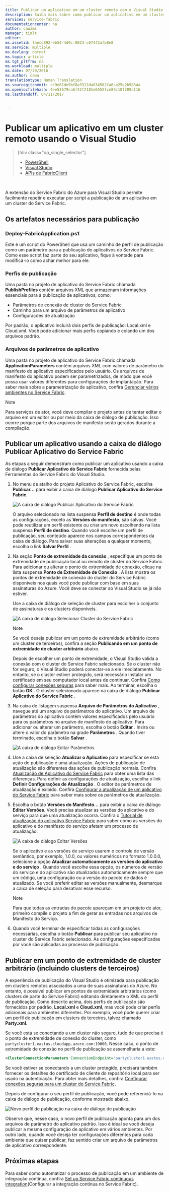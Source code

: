 ```yaml
---
title: Publicar um aplicativo em um cluster remoto com o Visual Studio | Microsoft Docs
description: Saiba mais sobre como publicar um aplicativo em um cluster do Service Fabric remoto usando o Visual Studio.
services: service-fabric
documentationcenter: na
author: cawams
manager: timlt
editor: 
ms.assetid: faecd892-eb54-4d9c-8023-c67442afb8e8
ms.service: multiple
ms.devlang: dotnet
ms.topic: article
ms.tgt_pltfrm: na
ms.workload: multiple
ms.date: 07/29/2016
ms.author: cawa
translationtype: Human Translation
ms.sourcegitcommit: cc9e81de9bf8a3312da834502fa6ca25e2b5834a
ms.openlocfilehash: 4ee53679ca6f42f2181e6552fce89c18f289a116
ms.lasthandoff: 04/11/2017


---
```

# <a name="publish-an-application-to-a-remote-cluster-by-using-visual-studio"></a>Publicar um aplicativo em um cluster remoto usando o Visual Studio
> [!div class="op_single_selector"]
> * [PowerShell](service-fabric-deploy-remove-applications.md)
> * [Visual Studio](service-fabric-publish-app-remote-cluster.md)
> * [APIs de FabricClient](service-fabric-deploy-remove-applications-fabricclient.md)
> 
> 

<br/>

A extensão do Service Fabric do Azure para Visual Studio permite facilmente repetir e executar por script a publicação de um aplicativo em um cluster do Service Fabric.

## <a name="the-artifacts-required-for-publishing"></a>Os artefatos necessários para publicação
### <a name="deploy-fabricapplicationps1"></a>Deploy-FabricApplication.ps1
Este é um script do PowerShell que usa um caminho de perfil de publicação como um parâmetro para a publicação de aplicativos do Service Fabric. Como esse script faz parte do seu aplicativo, fique à vontade para modificá-lo como achar melhor para ele.

### <a name="publish-profiles"></a>Perfis de publicação
Uma pasta no projeto de aplicativo do Service Fabric chamada **PublishProfiles** contém arquivos XML que armazenam informações essenciais para a publicação de aplicativos, como:

* Parâmetros de conexão de cluster do Service Fabric
* Caminho para um arquivo de parâmetros de aplicativo
* Configurações de atualização

Por padrão, o aplicativo incluirá dois perfis de publicação: Local.xml e Cloud.xml. Você pode adicionar mais perfis copiando e colando um dos arquivos padrão.

### <a name="application-parameter-files"></a>Arquivos de parâmetros de aplicativo
Uma pasta no projeto de aplicativo do Service Fabric chamada **ApplicationParameters** contém arquivos XML com valores de parâmetro do manifesto do aplicativo especificados pelo usuário. Os arquivos de manifesto do aplicativo podem ser parametrizados, de modo que você possa usar valores diferentes para configurações de implantação. Para saber mais sobre a parametrização de aplicativo, confira [Gerenciar vários ambientes no Service Fabric](service-fabric-manage-multiple-environment-app-configuration.md).

> [!NOTE]
> Para serviços de ator, você deve compilar o projeto antes de tentar editar o arquivo em um editor ou por meio da caixa de diálogo de publicação. Isso ocorre porque parte dos arquivos de manifesto serão gerados durante a compilação.
> 
> 

## <a name="to-publish-an-application-by-using-the-publish-service-fabric-application-dialog-box"></a>Publicar um aplicativo usando a caixa de diálogo Publicar Aplicativo do Service Fabric
As etapas a seguir demonstram como publicar um aplicativo usando a caixa de diálogo **Publicar Aplicativo do Service Fabric** fornecida pelas Ferramentas do Service Fabric do Visual Studio.

1. No menu de atalho do projeto Aplicativo do Service Fabric, escolha **Publicar...** para exibir a caixa de diálogo **Publicar Aplicativo do Service Fabric**.
   
    ![A caixa de diálogo **Publicar Aplicativo do Service Fabric**][0]
   
    O arquivo selecionado na lista suspensa **Perfil de destino** é onde todas as configurações, exceto as **Versões do manifesto**, são salvas. Você pode reutilizar um perfil existente ou criar um novo escolhendo **<Gerenciar Perfis... >** na lista suspensa **Perfil de destino**. Quando você escolhe um perfil de publicação, seu conteúdo aparece nos campos correspondentes da caixa de diálogo. Para salvar suas alterações a qualquer momento, escolha o link **Salvar Perfil** .    
2. Na seção **Ponto de extremidade da conexão** , especifique um ponto de extremidade de publicação local ou remoto de cluster do Service Fabric. Para adicionar ou alterar o ponto de extremidade de conexão, clique na lista suspensa **Ponto de Extremidade de Conexão** . A lista mostra os pontos de extremidade de conexão do cluster do Service Fabric disponíveis nos quais você pode publicar com base em suas assinaturas do Azure. Você deve se conectar ao Visual Studio se já não estiver.
   
    Use a caixa de diálogo de seleção de cluster para escolher o conjunto de assinaturas e os clusters disponíveis.
   
    ![A caixa de diálogo **Selecionar Cluster do Service Fabric**][1]
   
   > [!NOTE]
   > Se você deseja publicar em um ponto de extremidade arbitrário (como um cluster de terceiros), confira a seção **Publicando em um ponto de extremidade de cluster arbitrário** abaixo.
   > 
   > 
   
    Depois de escolher um ponto de extremidade, o Visual Studio valida a conexão com o cluster do Service Fabric selecionado. Se o cluster não for seguro, o Visual Studio poderá conectar-se a ele imediatamente. No entanto, se o cluster estiver protegido, será necessário instalar um certificado em seu computador local antes de continuar. Confira [Como configurar conexões seguras](service-fabric-visualstudio-configure-secure-connections.md) para saber mais. Ao terminar, escolha o botão **OK** . O cluster selecionado aparece na caixa de diálogo **Publicar Aplicativo do Service Fabric** .
3. Na caixa de listagem suspensa **Arquivo de Parâmetros do Aplicativo** , navegue até um arquivo de parâmetros do aplicativo. Um arquivo de parâmetros do aplicativo contém valores especificados pelo usuário para os parâmetros no arquivo de manifesto do aplicativo. Para adicionar ou alterar um parâmetro, escolha o botão **Editar** . Insira ou altere o valor do parâmetro na grade **Parâmetros** . Quando tiver terminado, escolha o botão **Salvar** .
   
    ![A caixa de diálogo **Editar Parâmetros**][2]
4. Use a caixa de seleção **Atualizar o Aplicativo** para especificar se esta ação de publicação é uma atualização. Ações de publicação de atualização são diferentes das ações de publicação normais. Confira [Atualização de Aplicativo do Service Fabric](service-fabric-application-upgrade.md) para obter uma lista das diferenças. Para definir as configurações de atualização, escolha o link **Definir Configurações de Atualização** . O editor de parâmetros de atualização é exibido. Confira [Configurar a atualização de um aplicativo do Service Fabric](service-fabric-visualstudio-configure-upgrade.md) para saber mais sobre os parâmetros de atualização.
5. Escolha o botão **Versões do Manifesto...** para exibir a caixa de diálogo **Editar Versões**. Você precisa atualizar as versões do aplicativo e do serviço para que uma atualização ocorra. Confira o [Tutorial de atualização do aplicativo Service Fabric](service-fabric-application-upgrade-tutorial.md) para saber como as versões do aplicativo e do manifesto do serviço afetam um processo de atualização.
   
    ![A caixa de diálogo **Editar Versões**][3]
   
    Se o aplicativo e as versões de serviço usarem o controle de versão semântico, por exemplo, 1.0.0, ou valores numéricos no formato 1.0.0.0, selecione a opção **Atualizar automaticamente as versões do aplicativo e do serviço** . Quando você escolhe essa opção, os números de versão do serviço e do aplicativo são atualizados automaticamente sempre que um código, uma configuração ou a versão do pacote de dados é atualizado. Se você preferir editar as versões manualmente, desmarque a caixa de seleção para desativar esse recurso.
   
   > [!NOTE]
   > Para que todas as entradas do pacote apareçam em um projeto de ator, primeiro compile o projeto a fim de gerar as entradas nos arquivos de Manifesto do Serviço.
   > 
   > 
6. Quando você terminar de especificar todas as configurações necessárias, escolha o botão **Publicar** para publicar seu aplicativo no cluster do Service Fabric selecionado. As configurações especificadas por você são aplicadas ao processo de publicação.

## <a name="publish-to-an-arbitrary-cluster-endpoint-including-party-clusters"></a>Publicar em um ponto de extremidade de cluster arbitrário (incluindo clusters de terceiros)
A experiência de publicação do Visual Studio é otimizada para publicação em clusters remotos associados a uma de suas assinaturas do Azure. No entanto, é possível publicar em pontos de extremidade arbitrários (como clusters de parte do Service Fabric) editando diretamente o XML do perfil de publicação. Como descrito acima, dois perfis de publicação são fornecidos por padrão, **Local.xml** e **Cloud.xml**, mas você pode criar perfis adicionais para ambientes diferentes. Por exemplo, você pode querer criar um perfil de publicação em clusters de terceiros, talvez chamado **Party.xml**.

Se você está se conectando a um cluster não seguro, tudo de que precisa é o ponto de extremidade de conexão do cluster, como `partycluster1.eastus.cloudapp.azure.com:19000`. Nesse caso, o ponto de extremidade de conexão no perfil de publicação se assemelharia a este:

```XML
<ClusterConnectionParameters ConnectionEndpoint="partycluster1.eastus.cloudapp.azure.com:19000" />
```

  Se você estiver se conectando a um cluster protegido, precisará também fornecer os detalhes do certificado de cliente do repositório local para ser usado na autenticação. Para obter mais detalhes, confira [Configurar conexões seguras para um cluster do Service Fabric](service-fabric-visualstudio-configure-secure-connections.md).

  Depois de configurar o seu perfil de publicação, você pode referenciá-lo na caixa de diálogo de publicação, conforme mostrado abaixo.

  ![Novo perfil de publicação na caixa de diálogo de publicação][4]

  Observe que, nesse caso, o novo perfil de publicação aponta para um dos arquivos de parâmetro do aplicativo padrão. Isso é ideal se você deseja publicar a mesma configuração de aplicativo em vários ambientes. Por outro lado, quando você deseja ter configurações diferentes para cada ambiente que quiser publicar, faz sentido criar um arquivo de parâmetros de aplicativo correspondente.

## <a name="next-steps"></a>Próximas etapas
Para saber como automatizar o processo de publicação em um ambiente de integração contínua, confira [Set up Service Fabric continuous integration](service-fabric-set-up-continuous-integration.md)(Configurar a integração contínua no Service Fabric).

[0]: ./media/service-fabric-publish-app-remote-cluster/PublishDialog.png
[1]: ./media/service-fabric-publish-app-remote-cluster/SelectCluster.png
[2]: ./media/service-fabric-publish-app-remote-cluster/EditParams.png
[3]: ./media/service-fabric-publish-app-remote-cluster/EditVersions.png
[4]: ./media/service-fabric-publish-app-remote-cluster/publish-to-party-cluster.png

